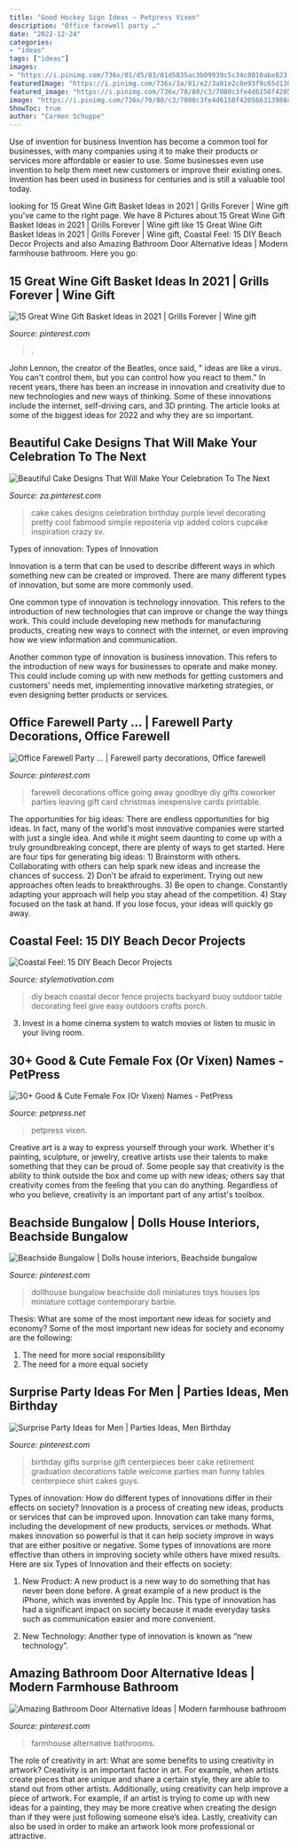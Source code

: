 ```yaml
---
title: "Good Hockey Sign Ideas ~ Petpress Vixen"
description: "Office farewell party …"
date: "2022-12-24"
categories:
- "ideas"
tags: ["ideas"]
images:
- "https://i.pinimg.com/736x/01/d5/83/01d5835ac3b09939c5c34c8010abe823.jpg"
featuredImage: "https://i.pinimg.com/736x/3a/81/e2/3a81e2c8e93f9c65d130677c1c6f9cbf--coworker-gifts-leaving-coworker-going-away-party-ideas.jpg"
featured_image: "https://i.pinimg.com/736x/70/80/c3/7080c3fe4d6158f420566313988c2c58.jpg"
image: "https://i.pinimg.com/736x/70/80/c3/7080c3fe4d6158f420566313988c2c58.jpg"
ShowToc: true
author: "Carmen Schuppe"
---
```



Use of invention for business
Invention has become a common tool for businesses, with many companies using it to make their products or services more affordable or easier to use. Some businesses even use invention to help them meet new customers or improve their existing ones. Invention has been used in business for centuries and is still a valuable tool today.

	

		
looking for 15 Great Wine Gift Basket Ideas in 2021 | Grills Forever | Wine gift you've came to the right page. We have 8 Pictures about 15 Great Wine Gift Basket Ideas in 2021 | Grills Forever | Wine gift like 15 Great Wine Gift Basket Ideas in 2021 | Grills Forever | Wine gift, Coastal Feel: 15 DIY Beach Decor Projects and also Amazing Bathroom Door Alternative Ideas | Modern farmhouse bathroom. Here you go:
		
    
## 15 Great Wine Gift Basket Ideas In 2021 | Grills Forever | Wine Gift

<img loading=lazy src="https://i.pinimg.com/736x/06/16/45/061645ec3616dc563269073dc9a06349.jpg" onerror="this.onerror=null;this.src='https://tse3.mm.bing.net/th?id=OIP.4DTxPChXZD3p5aza2K4yNAHaLH&amp;pid=15.1';" alt="15 Great Wine Gift Basket Ideas in 2021 | Grills Forever | Wine gift">

_Source: pinterest.com_

>. 

	

John Lennon, the creator of the Beatles, once said, " ideas are like a virus. You can't control them, but you can control how you react to them." In recent years, there has been an increase in innovation and creativity due to new technologies and new ways of thinking. Some of these innovations include the internet, self-driving cars, and 3D printing. The article looks at some of the biggest ideas for 2022 and why they are so important.

    
## Beautiful Cake Designs That Will Make Your Celebration To The Next

<img loading=lazy src="https://i.pinimg.com/736x/83/2d/b8/832db82d14cf3e5e133162ac8f45d6fb.jpg" onerror="this.onerror=null;this.src='https://tse1.mm.bing.net/th?id=OIP.3q0Kt0Hjer1eWP83xDL26wHaN4&amp;pid=15.1';" alt="Beautiful Cake Designs That Will Make Your Celebration To The Next">

_Source: za.pinterest.com_

>cake cakes designs celebration birthday purple level decorating pretty cool fabmood simple repostería vip added colors cupcake inspiration crazy sv. 

	

Types of innovation:
Types of Innovation

Innovation is a term that can be used to describe different ways in which something new can be created or improved. There are many different types of innovation, but some are more commonly used.

One common type of innovation is technology innovation. This refers to the introduction of new technologies that can improve or change the way things work. This could include developing new methods for manufacturing products, creating new ways to connect with the internet, or even improving how we view information and communication.

Another common type of innovation is business innovation. This refers to the introduction of new ways for businesses to operate and make money. This could include coming up with new methods for getting customers and customers' needs met, implementing innovative marketing strategies, or even designing better products or services.

    
## Office Farewell Party … | Farewell Party Decorations, Office Farewell

<img loading=lazy src="https://i.pinimg.com/736x/3a/81/e2/3a81e2c8e93f9c65d130677c1c6f9cbf--coworker-gifts-leaving-coworker-going-away-party-ideas.jpg" onerror="this.onerror=null;this.src='https://tse1.mm.bing.net/th?id=OIP.N1H52V8eJcdEKwYHjS5jTwHaJ3&amp;pid=15.1';" alt="Office Farewell Party … | Farewell party decorations, Office farewell">

_Source: pinterest.com_

>farewell decorations office going away goodbye diy gifts coworker parties leaving gift card christmas inexpensive cards printable. 

	

The opportunities for big ideas:
There are endless opportunities for big ideas. In fact, many of the world's most innovative companies were started with just a single idea. And while it might seem daunting to come up with a truly groundbreaking concept, there are plenty of ways to get started. Here are four tips for generating big ideas: 1) Brainstorm with others. Collaborating with others can help spark new ideas and increase the chances of success. 2) Don't be afraid to experiment. Trying out new approaches often leads to breakthroughs. 3) Be open to change. Constantly adapting your approach will help you stay ahead of the competition. 4) Stay focused on the task at hand. If you lose focus, your ideas will quickly go away.

    
## Coastal Feel: 15 DIY Beach Decor Projects

<img loading=lazy src="https://stylemotivation.com/wp-content/uploads/2020/02/5-fence.jpg" onerror="this.onerror=null;this.src='https://tse4.mm.bing.net/th?id=OIP.obrFShNaHnM8cJbHrqEe1QHaOF&amp;pid=15.1';" alt="Coastal Feel: 15 DIY Beach Decor Projects">

_Source: stylemotivation.com_

>diy beach coastal decor fence projects backyard buoy outdoor table decorating feel give easy outdoors crafts porch. 

	

3. Invest in a home cinema system to watch movies or listen to music in your living room.

    
## 30+ Good &amp; Cute Female Fox (Or Vixen) Names - PetPress

<img loading=lazy src="https://cdn.petpress.net/wp-content/uploads/2021/01/02074507/Female-fox-names.jpg" onerror="this.onerror=null;this.src='https://tse1.mm.bing.net/th?id=OIP.CFZuUavMNZ_wWN-gnYt3RQHaLH&amp;pid=15.1';" alt="30+ Good &amp; Cute Female Fox (Or Vixen) Names - PetPress">

_Source: petpress.net_

>petpress vixen. 

	

Creative art is a way to express yourself through your work. Whether it's painting, sculpture, or jewelry, creative artists use their talents to make something that they can be proud of. Some people say that creativity is the ability to think outside the box and come up with new ideas; others say that creativity comes from the feeling that you can do anything. Regardless of who you believe, creativity is an important part of any artist's toolbox.

    
## Beachside Bungalow | Dolls House Interiors, Beachside Bungalow

<img loading=lazy src="https://i.pinimg.com/736x/01/d5/83/01d5835ac3b09939c5c34c8010abe823.jpg" onerror="this.onerror=null;this.src='https://tse3.mm.bing.net/th?id=OIP.R4EZnAeptGG2ZuyNwKaEywHaJ3&amp;pid=15.1';" alt="Beachside Bungalow | Dolls house interiors, Beachside bungalow">

_Source: pinterest.com_

>dollhouse bungalow beachside doll miniatures toys houses lps miniature cottage contemporary barbie. 

	

Thesis: What are some of the most important new ideas for society and economy?
Some of the most important new ideas for society and economy are the following: 
1. The need for more social responsibility 
2. The need for a more equal society 

    
## Surprise Party Ideas For Men | Parties Ideas, Men Birthday

<img loading=lazy src="https://i.pinimg.com/736x/03/a0/32/03a032a40a82d25da24b37d51e2a6355--gifts-for-men-birthday-gift-for-men.jpg" onerror="this.onerror=null;this.src='https://tse4.mm.bing.net/th?id=OIP._jC-fdFxw0gZAYUj0DN1PAHaJ6&amp;pid=15.1';" alt="Surprise Party Ideas for Men | Parties Ideas, Men Birthday">

_Source: pinterest.com_

>birthday gifts surprise gift centerpieces beer cake retirement graduation decorations table welcome parties man funny tables centerpiece shirt cakes guys. 

	

Types of innovation: How do different types of innovations differ in their effects on society?
Innovation is a process of creating new ideas, products or services that can be improved upon. Innovation can take many forms, including the development of new products, services or methods. What makes innovation so powerful is that it can help society improve in ways that are either positive or negative. Some types of innovations are more effective than others in improving society while others have mixed results. Here are six Types of Innovation and their effects on society: 
1) New Product: A new product is a new way to do something that has never been done before. A great example of a new product is the iPhone, which was invented by Apple Inc. This type of innovation has had a significant impact on society because it made everyday tasks such as communication easier and more convenient. 

2) New Technology: Another type of innovation is known as “new technology”.

    
## Amazing Bathroom Door Alternative Ideas | Modern Farmhouse Bathroom

<img loading=lazy src="https://i.pinimg.com/736x/70/80/c3/7080c3fe4d6158f420566313988c2c58.jpg" onerror="this.onerror=null;this.src='https://tse2.mm.bing.net/th?id=OIP.WPJKsXWt-91_D7tzkxJ4NQHaJ3&amp;pid=15.1';" alt="Amazing Bathroom Door Alternative Ideas | Modern farmhouse bathroom">

_Source: pinterest.com_

>farmhouse alternative bathrooms. 

	

The role of creativity in art: What are some benefits to using creativity in artwork?
Creativity is an important factor in art. For example, when artists create pieces that are unique and share a certain style, they are able to stand out from other artists. Additionally, using creativity can help improve a piece of artwork. For example, if an artist is trying to come up with new ideas for a painting, they may be more creative when creating the design than if they were just following someone else’s idea. Lastly, creativity can also be used in order to make an artwork look more professional or attractive.

